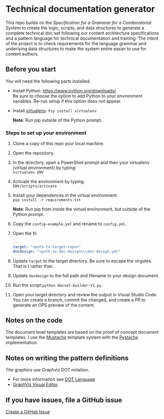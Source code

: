 # Technical documentation generator

This repo builds on the *Specification for a Grammar for a Combinatorial System* to create the logic, scripts, and data structures to generate a complete technical doc set following our content architecture specifications and a pattern language for technical documentation and training. The intent of the project is to check requirements for the language grammar and underlying data structures to make the system entire easier to use for content authors.
## Before you start

You will need the following parts installed:
 - Install Python: https://www.python.org/downloads/.  
     Be sure to choose the option to add Python to your environment variables. Re-run setup if this option does not appear.
 - Install [virtualenv](https://medium.com/co-learning-lounge/create-virtual-environment-python-windows-2021-d947c3a3ca78): `Pip install virtualenv`

    **Note**: Run pip outside of the Python prompt.

### Steps to set up your environment

1. Clone a copy of this repo your local machine.
2. Open the repository. 
3. In the directory, open a PowerShell prompt and then your virtualenv (virtual environment) by typing:  
    `virtualenv ENV`
4. Activate the environment by typing:  
    `ENV/Scripts/activate`
5. Install your dependences in the virtual environment:  
    `pip install -r requirements.txt`

    **Note**: Run pip from inside the virtual environment, but outside of the Python prompt.

6. Copy the `config-example.yml` and rename to `config.yml`.
7. Open the fil.
    ```yml
    ---
    target: "<path-to-target-repo>"
    docdesign: "<path-to-doc-design>\\doc-design.yml"
    ```
8.  Update `target` to the target directory.  Be sure to escape the virgules. That is \\ rather than \.
9. Update `docdesign` to the full path and filename to your design document.
10. Run the script:`python docset-builder-V1.py`.
11. Open your target directory and review the output in Visual Studio Code. You can create a branch, commit the changed, and create a PR to generate an OPS preview of the content.

## Notes on the code

The document level templates are based on the proof of concept document templates. I use the [Mustache](https://mustache.github.io/) template system with the [Pystache](https://github.com/sarnold/pystache) implementation.

## Notes on writing the pattern definitions

The graphics use Graphviz DOT notation.
 - For more information see [DOT Language](http://graphviz.org/doc/info/lang.html)
 - [GraphViz Visual Editor](http://magjac.com/graphviz-visual-editor/)

## If you have issues, file a GitHub issue

[Create a GitHub Issue](https://github.com/mattbriggs/tech-doc-generator/issues/new/choose)